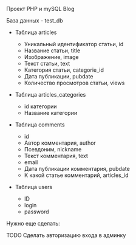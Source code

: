 ﻿Проект PHP и mySQL
Blog

База данных - test_db
- Таблица articles
    - Уникальный идентификатор статьи, id
    - Название статьи, title
    - Изображение, image
    - Текст статьи, text
    - Категория статьи, сategorie_id
    - Дата публикации, pubdate
    - Количество просмотров статьи, views

- Таблица articles_categories
    - id категории
    - Название категории
    
- Таблица comments
    - id
    - Автор комментария, author
    - Псевдоним, nickname
    - Текст комментария, text
    - email
    - Дата публикации комментария, pubdate
    - К какой статье комментарий, articles_id
    
- Таблица users
    - ID
    - login
    - password
    
    
    

Нужно еще сделать: 

TODO Сделать авторизацию входа в админку

    
    
